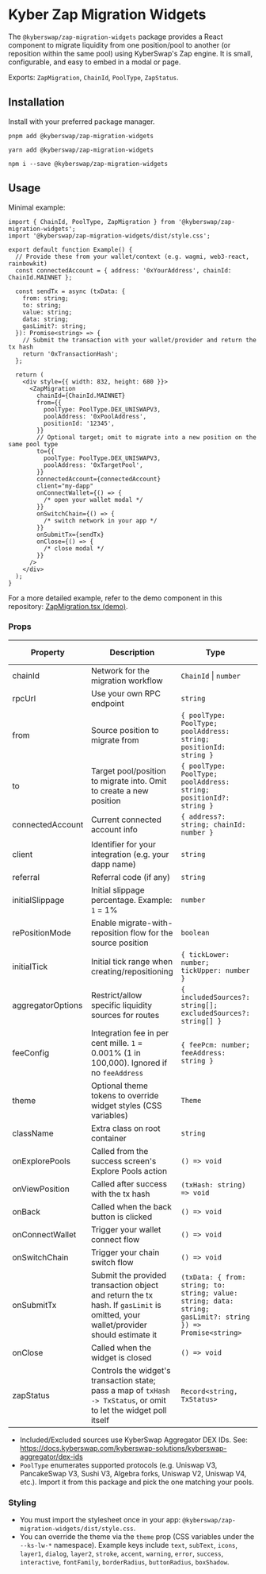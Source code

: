 # Kyber Zap Migration Widgets

The `@kyberswap/zap-migration-widgets` package provides a React component to migrate liquidity from one position/pool to another (or reposition within the same pool) using KyberSwap's Zap engine. It is small, configurable, and easy to embed in a modal or page.

Exports: `ZapMigration`, `ChainId`, `PoolType`, `ZapStatus`.

## Installation

Install with your preferred package manager.

```
pnpm add @kyberswap/zap-migration-widgets
```

```
yarn add @kyberswap/zap-migration-widgets
```

```
npm i --save @kyberswap/zap-migration-widgets
```

## Usage

Minimal example:

```tsx
import { ChainId, PoolType, ZapMigration } from '@kyberswap/zap-migration-widgets';
import '@kyberswap/zap-migration-widgets/dist/style.css';

export default function Example() {
  // Provide these from your wallet/context (e.g. wagmi, web3-react, rainbowkit)
  const connectedAccount = { address: '0xYourAddress', chainId: ChainId.MAINNET };

  const sendTx = async (txData: {
    from: string;
    to: string;
    value: string;
    data: string;
    gasLimit?: string;
  }): Promise<string> => {
    // Submit the transaction with your wallet/provider and return the tx hash
    return '0xTransactionHash';
  };

  return (
    <div style={{ width: 832, height: 680 }}>
      <ZapMigration
        chainId={ChainId.MAINNET}
        from={{
          poolType: PoolType.DEX_UNISWAPV3,
          poolAddress: '0xPoolAddress',
          positionId: '12345',
        }}
        // Optional target; omit to migrate into a new position on the same pool type
        to={{
          poolType: PoolType.DEX_UNISWAPV3,
          poolAddress: '0xTargetPool',
        }}
        connectedAccount={connectedAccount}
        client="my-dapp"
        onConnectWallet={() => {
          /* open your wallet modal */
        }}
        onSwitchChain={() => {
          /* switch network in your app */
        }}
        onSubmitTx={sendTx}
        onClose={() => {
          /* close modal */
        }}
      />
    </div>
  );
}
```

For a more detailed example, refer to the demo component in this repository: [ZapMigration.tsx (demo)](https://github.com/KyberNetwork/kyberswap-interface/blob/main/apps/zap-widgets-demo/src/components/ZapMigration.tsx).

### Props

| Property          | Description                                                                                                                      | Type                                                                                                        | Required / Default |
| ----------------- | -------------------------------------------------------------------------------------------------------------------------------- | ----------------------------------------------------------------------------------------------------------- | ------------------ |
| chainId           | Network for the migration workflow                                                                                               | `ChainId` \| `number`                                                                                       | Required           |
| rpcUrl            | Use your own RPC endpoint                                                                                                        | `string`                                                                                                    | Optional           |
| from              | Source position to migrate from                                                                                                  | `{ poolType: PoolType; poolAddress: string; positionId: string }`                                           | Required           |
| to                | Target pool/position to migrate into. Omit to create a new position                                                              | `{ poolType: PoolType; poolAddress: string; positionId?: string }`                                          | Optional           |
| connectedAccount  | Current connected account info                                                                                                   | `{ address?: string; chainId: number }`                                                                     | Required           |
| client            | Identifier for your integration (e.g. your dapp name)                                                                            | `string`                                                                                                    | Required           |
| referral          | Referral code (if any)                                                                                                           | `string`                                                                                                    | Optional           |
| initialSlippage   | Initial slippage percentage. Example: `1` = 1%                                                                                   | `number`                                                                                                    | Optional           |
| rePositionMode    | Enable migrate-with-reposition flow for the source position                                                                      | `boolean`                                                                                                   | Optional (`false`) |
| initialTick       | Initial tick range when creating/repositioning                                                                                   | `{ tickLower: number; tickUpper: number }`                                                                  | Optional           |
| aggregatorOptions | Restrict/allow specific liquidity sources for routes                                                                             | `{ includedSources?: string[]; excludedSources?: string[] }`                                                | Optional           |
| feeConfig         | Integration fee in per cent mille. `1` = 0.001% (1 in 100,000). Ignored if no `feeAddress`                                       | `{ feePcm: number; feeAddress: string }`                                                                    | Optional           |
| theme             | Optional theme tokens to override widget styles (CSS variables)                                                                  | `Theme`                                                                                                     | Optional           |
| className         | Extra class on root container                                                                                                    | `string`                                                                                                    | Optional           |
| onExplorePools    | Called from the success screen's Explore Pools action                                                                            | `() => void`                                                                                                | Optional           |
| onViewPosition    | Called after success with the tx hash                                                                                            | `(txHash: string) => void`                                                                                  | Optional           |
| onBack            | Called when the back button is clicked                                                                                           | `() => void`                                                                                                | Optional           |
| onConnectWallet   | Trigger your wallet connect flow                                                                                                 | `() => void`                                                                                                | Required           |
| onSwitchChain     | Trigger your chain switch flow                                                                                                   | `() => void`                                                                                                | Required           |
| onSubmitTx        | Submit the provided transaction object and return the tx hash. If `gasLimit` is omitted, your wallet/provider should estimate it | `(txData: { from: string; to: string; value: string; data: string; gasLimit?: string }) => Promise<string>` | Required           |
| onClose           | Called when the widget is closed                                                                                                 | `() => void`                                                                                                | Required           |
| zapStatus         | Controls the widget's transaction state; pass a map of `txHash -> TxStatus`, or omit to let the widget poll itself               | `Record<string, TxStatus>`                                                                                  | Optional           |

- Included/Excluded sources use KyberSwap Aggregator DEX IDs. See: https://docs.kyberswap.com/kyberswap-solutions/kyberswap-aggregator/dex-ids
- `PoolType` enumerates supported protocols (e.g. Uniswap V3, PancakeSwap V3, Sushi V3, Algebra forks, Uniswap V2, Uniswap V4, etc.). Import it from this package and pick the one matching your pools.

### Styling

- You must import the stylesheet once in your app: `@kyberswap/zap-migration-widgets/dist/style.css`.
- You can override the theme via the `theme` prop (CSS variables under the `--ks-lw-*` namespace). Example keys include `text`, `subText`, `icons`, `layer1`, `dialog`, `layer2`, `stroke`, `accent`, `warning`, `error`, `success`, `interactive`, `fontFamily`, `borderRadius`, `buttonRadius`, `boxShadow`.
